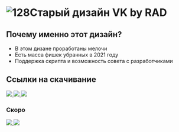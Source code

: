 # <img src="https://i.ibb.co/PgwJjXX/128.png" alt="128" border="0">**Старый дизайн VK by RAD**
## Почему именно этот дизайн?
- В этом дизане проработаны мелочи
- Есть масса фишек убранных в 2021 году
- Поддержка скрипта и возможность совета с разработчиками

## Ссылки на скачивание
<a href="">
  <img src="https://img.shields.io/badge/Google%20Chrome-установить-green?style=for-the-badge&logo=googlechrome&logoColor=green&link=https://dl.uploadgram.me/6264f64d251f3g?raw">
</a>
<a href="#">
  <img src="https://img.shields.io/badge/Opera-установить-green?style=for-the-badge&logo=opera&logoColor=red&link=https://dl.uploadgram.me/6264f64d251f3g?raw">
</a>
<a href="">
  <img src="https://img.shields.io/badge/Edge-установить-green?style=for-the-badge&logo=microsoftedge&logoColor=blue&link=https://dl.uploadgram.me/6264f64d251f3g?raw">
</a>
<br>

### Скоро
<a href="#">
  <img src="https://img.shields.io/badge/FireFox-недоступно-red?style=for-the-badge&logo=firefox&logoColor=orange&link=https://dl.uploadgram.me/6264f64d251f3g?raw">
</a>
<a href="#">
  <img src="https://img.shields.io/badge/Safari-недоступно-red?style=for-the-badge&logo=safari&logoColor=white&link=https://dl.uploadgram.me/6264f64d251f3g?raw">
</a>
